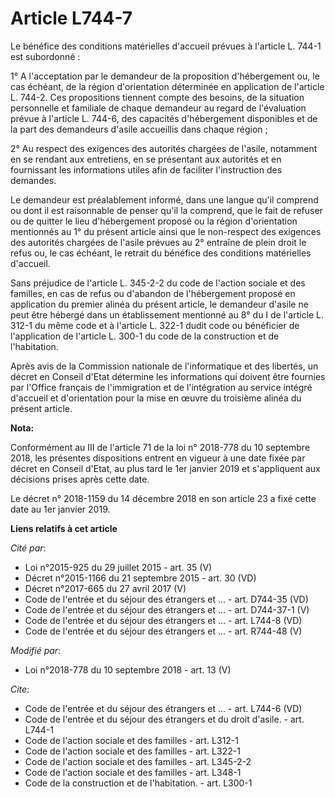 # Article L744-7

Le bénéfice des conditions matérielles d'accueil prévues à l'article L. 744-1 est subordonné :

1° A l'acceptation par le demandeur de la proposition d'hébergement ou, le cas échéant, de la région d'orientation déterminée
en application de l'article L. 744-2. Ces propositions tiennent compte des besoins, de la situation personnelle et familiale
de chaque demandeur au regard de l'évaluation prévue à l'article L. 744-6, des capacités d'hébergement disponibles et de la
part des demandeurs d'asile accueillis dans chaque région ;

2° Au respect des exigences des autorités chargées de l'asile, notamment en se rendant aux entretiens, en se présentant aux
autorités et en fournissant les informations utiles afin de faciliter l'instruction des demandes.

Le demandeur est préalablement informé, dans une langue qu'il comprend ou dont il est raisonnable de penser qu'il la
comprend, que le fait de refuser ou de quitter le lieu d'hébergement proposé ou la région d'orientation mentionnés au 1° du
présent article ainsi que le non-respect des exigences des autorités chargées de l'asile prévues au 2° entraîne de plein
droit le refus ou, le cas échéant, le retrait du bénéfice des conditions matérielles d'accueil.

Sans préjudice de l'article L. 345-2-2 du code de l'action sociale et des familles, en cas de refus ou d'abandon de
l'hébergement proposé en application du premier alinéa du présent article, le demandeur d'asile ne peut être hébergé dans un
établissement mentionné au 8° du I de l'article L. 312-1 du même code et à l'article L. 322-1 dudit code ou bénéficier de
l'application de l'article L. 300-1 du code de la construction et de l'habitation.

Après avis de la Commission nationale de l'informatique et des libertés, un décret en Conseil d'Etat détermine les
informations qui doivent être fournies par l'Office français de l'immigration et de l'intégration au service intégré
d'accueil et d'orientation pour la mise en œuvre du troisième alinéa du présent article.

**Nota:**

Conformément au III de l'article 71 de la loi n° 2018-778 du 10 septembre 2018, les présentes dispositions entrent en vigueur
à une date fixée par décret en Conseil d'Etat, au plus tard le 1er janvier 2019 et s'appliquent aux décisions prises après
cette date.

Le décret n° 2018-1159 du 14 décembre 2018 en son article 23 a fixé cette date au 1er janvier 2019.

**Liens relatifs à cet article**

_Cité par_:

  - Loi n°2015-925 du 29 juillet 2015 - art. 35 (V)
  - Décret n°2015-1166 du 21 septembre 2015 - art. 30 (VD)
  - Décret n°2017-665 du 27 avril 2017 (V)
  - Code de l'entrée et du séjour des étrangers et ... - art. D744-35 (VD)
  - Code de l'entrée et du séjour des étrangers et ... - art. D744-37-1 (V)
  - Code de l'entrée et du séjour des étrangers et ... - art. L744-8 (VD)
  - Code de l'entrée et du séjour des étrangers et ... - art. R744-48 (V)

_Modifié par_:

  - Loi n°2018-778 du 10 septembre 2018 - art. 13 (V)

_Cite_:

  - Code de l'entrée et du séjour des étrangers et ... - art. L744-6 (VD)
  - Code de l'entrée et du séjour des étrangers et du droit d'asile. - art. L744-1
  - Code de l'action sociale et des familles - art. L312-1
  - Code de l'action sociale et des familles - art. L322-1
  - Code de l'action sociale et des familles - art. L345-2-2
  - Code de l'action sociale et des familles - art. L348-1
  - Code de la construction et de l'habitation. - art. L300-1

